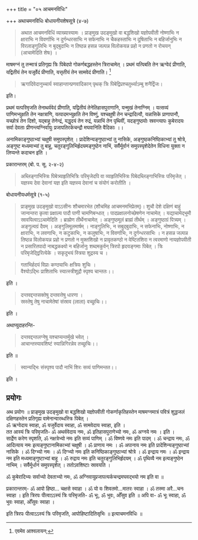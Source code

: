 +++
title = "०५ आचमनविधिः"

+++
अथाचमनविधिः बोधायनीयशेषसूत्रे (४-७)  

> अथात आचमनविधिं व्याख्यास्यामः । प्राङ्मुख उदङ्मुखो वा बद्धशिखो यज्ञोपवीती नोष्णाभिः न क्षाराभिः न विवर्णाभिः न दुर्गन्धरसाभिः न सफेनाभिः न चैकहस्ताभिः न दूषिताभिः न बहिर्जानुभिः  न विरलाङ्गुलिभिः न बुद्बुदाभिः न तिष्ठन्न हसन्न जल्पन्न विलोकयन्न प्रहो न प्रणतो न रोचयन् (आचामेदिति शेषः) ।

माषमग्नं तु तन्मात्रं प्रतिगृह्य त्रिः पिबेदपो गोकर्णबद्धहस्तेन त्रिराचामेत् । प्रथमं यत्पिबति तेन ऋग्वेदं प्रीणाति, यद्वितीयं तेन यजुर्वेदं प्रीणाति, यत्तृतीयं तेन सामवेदं प्रीणाति।  [^१]

[^१]: एवमेव आश्वलायन;  





> ऋगादिवेदानुच्चार्य स्वाहान्तान्प्रणवादिकान् पृथक् त्रिः पिबेद्विप्रश्चतुर्थ्याऽम्बु शनैर्द्विजः।  

इति।    

प्रथमं यत्परिमृजति तेनाथर्ववेदं प्रीणाति, यद्वितीयं तेनेतिहासपुराणानि, यन्मुखं तेनाग्निम् । यत्सव्यं पाणिमभ्युक्षति तेन नक्षत्राणि, यत्पादमभ्युक्षति तेन विष्णुं, यश्चक्षुषी तेन चन्द्रादित्यौ, यन्नासिके प्राणापानौ, यच्छोत्रं तेन दिशो, यद्बाहू तेनेन्द्रं, यद्धृदयं तेन रुद्रं, यन्नाभिं तेन पृथिवीं, यदङ्गुष्ठयोः स्रवन्त्यापः कुबेरादयः सर्वा देवताः प्रीणन्त्यग्निर्वायुः प्रजापतिरर्कचन्द्रौ मघवानिति वैदिकाः ।।

अनामिकाङ्गुष्ठाभ्यां चक्षुषी समुपस्पृशेत् । प्रादेशिन्यङ्गुष्ठाभ्यां तु नासिके, अङ्गुष्ठकनिष्ठिकाभ्यां तु श्रोत्रे, अङ्गुष्ट मध्यमाभ्यां तु बाहू, चतुरङ्गुलिभिर्हृदयमङ्गुष्ठेन नाभिं, सर्वैर्मूर्वानं समुपस्पृशेदेतेन विधिना युक्ता न लिप्यन्ते कदाचन इति ।  

प्रकारान्तरम् (बो. प. सू. २-४-२)  

> अब्लिङ्गाभिस्त्रिः पिबेत्र्याहृतिभित्रिः परिमृजेदपि वा व्याहृतिभिस्त्रिः पिबेदब्लिङ्गाभिस्त्रिः परिमृजेत् । यज्ञस्य देवा देवानां यज्ञ इति यज्ञस्य देवानां च संयोगं करोतीति ।  

बोधायनीयधर्मसूत्रे (१-५)  


> प्राङ्मुख उदङ्मुखो वाऽऽसीनः शौचमारभेत (शौचमिह आचमनमभिप्रेतम्)। शुचौ देशे दक्षिणं बाहुं जान्वन्तरा कृत्वा प्रक्षाल्य पादौ पाणी चामणिबन्धात् । पादप्रक्षालनोच्छेषणेन नाचामेत् । यद्याचामेद्भूमौ स्रावयित्वाऽऽचामेदिति । ब्राह्मेण तीर्थेनाचामेत् । अङ्गुष्ठमूलं ब्राह्मं तीर्थम् । अङ्गुष्ठाग्रं पित्र्यम् । अङ्गुल्यग्रं दैवम् । अङ्गुलिमूलमार्षम् । नाङ्गुलिभिः, न सबुद्बुदाभिः, न सफेनाभिः, नोष्णाभिः, न क्षाराभिः, न लवणाभिः, न कटुकाभिः, न कलुषाभिः, न विवर्णाभिः, न दुर्गन्धरसाभिः ।  न हसन्न जल्पन्न तिष्ठन्न विलोकयन्न प्रहो न प्रणतो न मुक्तशिखो न प्रावृतकण्ठो न वेष्टितशिरा  न त्वरमाणो नायज्ञोपवीती न प्रसारितपादो नाबद्धकक्ष्यो न बहिर्जानुः शब्दमकुर्वन् त्रिरपो हृदयङ्गमाः पिबेत् । त्रिः परिमृजेद्द्विरित्येके । सकृदुभयं स्त्रिया शूद्रस्य च ।  

> गताभिर्हदयं विप्राः कण्ठ्याभिः क्षत्रियः शुचिः ।  
वैश्योऽद्भिः प्राशिताभिः स्यात्स्त्रीशूद्रौ स्पृश्य चान्ततः।।  

 इति ।  

> दन्तवद्दन्तसक्तेषु दन्तवत्तेषु धारणा ।  
स्रस्तेषु तेषु नाचामेतेषां संस्राव (लाला) वच्छुचिः।।  

 इति ।  

अथाप्युदाहरन्ति-  

> दन्तवद्दन्तलग्नेषु यश्चाप्यन्तर्मुखे भवेत् ।  
आचान्तस्यावशिष्टं स्यान्निगिरन्नेव तच्छुचिः।।  

इति ॥  

> स्वान्यद्भिः संस्पृश्य पादौ नाभिं शिरः सव्यं पाणिमन्तत।।

 इति ।  


## प्रयोगः
अथ प्रयोगः ॥ प्राङ्मुख उदङ्मुखो वा बद्धशिखो यज्ञोपवीती गोकर्णाकृतिहस्तेन माषमग्नमात्रं पवित्रं शुद्धजलं दक्षिणहस्तेन प्रतिगृह्य वामेनान्वारब्धस्त्रिः पिबेत् ।  
ॐ ऋग्वेदाय स्वाहा, ॐ यजुर्वेदाय स्वाहा, ॐ सामवेदाय स्वाहा, इति ।  
तत आस्यं त्रिः परिमृजति- ॐ अथर्ववेदाय नमः, ॐ इतिहासपुराणेभ्यो नमः, ॐ अग्नये नमः । इति ।  
सार्द्रेण करेण स्पृशति, ॐ नक्षत्रेभ्यो नमः इति सव्यं पाणिम् । ॐ विष्णवे नमः इति पादम् । ॐ चन्द्राय नमः, ॐ आदित्याय नमः इत्यङ्गुष्टानामिकाभ्यां चक्षुषी । ॐ प्राणाय नमः । ॐ अपानाय नमः इति प्रादेशिन्यङ्गुष्ठाभ्यां नासिके । ॐ दिग्भ्यो नमः ।  ॐ दिग्भ्यो नमः इति कनिष्ठिकाङ्गुष्ठाभ्यां श्रोत्रे । ॐ इन्द्राय नमः । ॐ इन्द्राय नम इति मध्यमाङ्गुष्टाभ्यां बाहू । ॐ रुद्राय नमः इति चतुरङ्गुलिभिर्हृदयम् । ॐ पृथिव्यै नम इत्यङ्गुष्ठेन नाभिम् । सर्वैर्मूर्धानं समुपस्पृशेत् । ततोऽवशिष्टाः स्रावयति ।

ॐ कुबेरादिभ्यः सर्वाभ्यो देवताभ्यो नमः, ॐ अग्निवायुप्रजापत्यर्कचन्द्रमघवद्भयो नम इति वा ॥  


प्रकारान्तरम्- ॐ आपो हिष्ठा... चक्षसे स्वाहा । ॐ यो वः शिवतमो...मातरः स्वाहा । ॐ तस्मा अरै...चनः स्वाहा । इति त्रिरपः पीत्वाऽऽस्यं त्रिः परिमृजति- ॐ भूः, ॐ भुवः, ओँसुव इति ॥ अपि वा- ॐ भूः स्वाहा, ॐ भुवः स्वाहा, ओँसुवः स्वाहा ।

इति त्रिरपः पीत्वाऽऽस्यं त्रिः परिमृजति, आपोहिष्टादितिसृभिः ॥ इत्याचमनविधिः ॥
